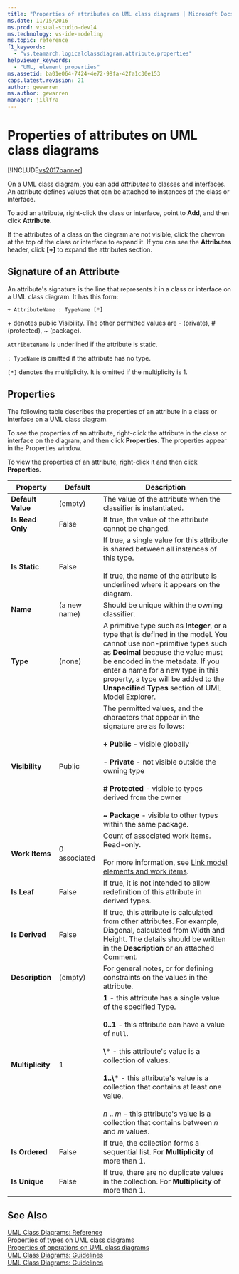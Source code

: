 ```yaml
---
title: "Properties of attributes on UML class diagrams | Microsoft Docs"
ms.date: 11/15/2016
ms.prod: visual-studio-dev14
ms.technology: vs-ide-modeling
ms.topic: reference
f1_keywords: 
  - "vs.teamarch.logicalclassdiagram.attribute.properties"
helpviewer_keywords: 
  - "UML, element properties"
ms.assetid: ba01e064-7424-4e72-98fa-42fa1c30e153
caps.latest.revision: 21
author: gewarren
ms.author: gewarren
manager: jillfra
---
```

# Properties of attributes on UML class diagrams
[!INCLUDE[vs2017banner](../includes/vs2017banner.md)]

On a UML class diagram, you can add *attributes* to classes and interfaces. An attribute defines values that can be attached to instances of the class or interface.  

 To add an attribute, right-click the class or interface, point to **Add**, and then click **Attribute**.  

 If the attributes of a class on the diagram are not visible, click the chevron at the top of the class or interface to expand it. If you can see the **Attributes** header, click **[+]** to expand the attributes section.  

## Signature of an Attribute  
 An attribute's signature is the line that represents it in a class or interface on a UML class diagram. It has this form:  

```  
+ AttributeName : TypeName [*]  
```  

 \+ denotes public Visibility. The other permitted values are - (private), # (protected), ~ (package).  

 `AttributeName` is underlined if the attribute is static.  

 `: TypeName` is omitted if the attribute has no type.  

 `[*]` denotes the multiplicity. It is omitted if the multiplicity is 1.  

## Properties  
 The following table describes the properties of an attribute in a class or interface on a UML class diagram.  

 To see the properties of an attribute, right-click the attribute in the class or interface on the diagram, and then click **Properties**. The properties appear in the Properties window.  

 To view the properties of an attribute, right-click it and then click **Properties**.  

|   **Property**    | **Default**  |                                                                                                                                                                                                         Description                                                                                                                                                                                                          |
|-------------------|--------------|------------------------------------------------------------------------------------------------------------------------------------------------------------------------------------------------------------------------------------------------------------------------------------------------------------------------------------------------------------------------------------------------------------------------------|
| **Default Value** |   (empty)    |                                                                                                                                                                               The value of the attribute when the classifier is instantiated.                                                                                                                                                                                |
| **Is Read Only**  |    False     |                                                                                                                                                                                    If true, the value of the attribute cannot be changed.                                                                                                                                                                                    |
|   **Is Static**   |    False     |                                                                                                                    If true, a single value for this attribute is shared between all instances of this type.<br /><br /> If true, the name of the attribute is underlined where it appears on the diagram.                                                                                                                    |
|     **Name**      | (a new name) |                                                                                                                                                                                        Should be unique within the owning classifier.                                                                                                                                                                                        |
|     **Type**      |    (none)    |                                                A primitive type such as **Integer**, or a type that is defined in the model. You cannot use non-primitive types such as **Decimal** because the value must be encoded in the metadata. If you enter a name for a new type in this property, a type will be added to the **Unspecified Types** section of UML Model Explorer.                                                 |
|  **Visibility**   |    Public    |                                     The permitted values, and the characters that appear in the signature are as follows:<br /><br /> **+ Public** - visible globally<br /><br /> **- Private** - not visible outside the owning type<br /><br /> **# Protected** - visible to types derived from the owner<br /><br /> **~ Package** - visible to other types within the same package.                                      |
|  **Work Items**   | 0 associated |                                                                                                                          Count of associated work items. Read-only.<br /><br /> For more information, see [Link model elements and work items](../modeling/link-model-elements-and-work-items.md).                                                                                                                           |
|    **Is Leaf**    |    False     |                                                                                                                                                                    If true, it is not intended to allow redefinition of this attribute in derived types.                                                                                                                                                                     |
|  **Is Derived**   |    False     |                                                                                                              If true, this attribute is calculated from other attributes. For example, Diagonal, calculated from Width and Height. The details should be written in the **Description** or an attached Comment.                                                                                                              |
|  **Description**  |   (empty)    |                                                                                                                                                                        For general notes, or for defining constraints on the values in the attribute.                                                                                                                                                                        |
| **Multiplicity**  |      1       | **1** - this attribute has a single value of the specified Type.<br /><br /> **0..1** - this attribute can have a value of `null`.<br /><br /> **\\**\* - this attribute's value is a collection of values.<br /><br /> **1..\\**\* - this attribute's value is a collection that contains at least one value.<br /><br /> *n* **..** *m* - this attribute's value is a collection that contains between *n* and *m* values. |
|  **Is Ordered**   |    False     |                                                                                                                                                                    If true, the collection forms a sequential list. For **Multiplicity** of more than 1.                                                                                                                                                                     |
|   **Is Unique**   |    False     |                                                                                                                                                                If true, there are no duplicate values in the collection. For **Multiplicity** of more than 1.                                                                                                                                                                |

## See Also  
 [UML Class Diagrams: Reference](../modeling/uml-class-diagrams-reference.md)   
 [Properties of types on UML class diagrams](../modeling/properties-of-types-on-uml-class-diagrams.md)   
 [Properties of operations on UML class diagrams](../modeling/properties-of-operations-on-uml-class-diagrams.md)   
 [UML Class Diagrams: Guidelines](../modeling/uml-class-diagrams-guidelines.md)   
 [UML Class Diagrams: Guidelines](../modeling/uml-class-diagrams-guidelines.md)
